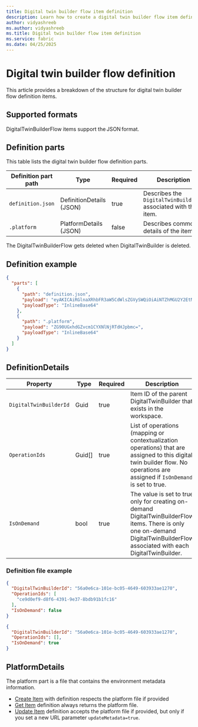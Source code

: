 ```yaml
--- 
title: Digital twin builder flow item definition
description: Learn how to create a digital twin builder flow item definition when using the Microsoft Fabric REST API.
author: vidyashreeb
ms.author: vidyashreeb
ms.title: Digital twin builder flow item definition
ms.service: fabric
ms.date: 04/25/2025
---
```


# Digital twin builder flow definition

This article provides a breakdown of the structure for digital twin builder flow definition items.

## Supported formats

DigitalTwinBuilderFlow items support the JSON format.

## Definition parts

This table lists the digital twin builder flow definition parts.

| Definition part path | Type | Required | Description |
|---|---|---|---|
| `definition.json` | DefinitionDetails (JSON) | true | Describes the `DigitalTwinBuilderId` associated with the item. |
| `.platform` | PlatformDetails (JSON) | false | Describes common details of the item. |

The DigitalTwinBuilderFlow gets deleted when DigitalTwinBuilder is deleted.

## Definition example

```json
{
  "parts": [
    {
      "path": "definition.json",
      "payload": "eyAKICAiRGlnaXRhbFR3aW5CdWlsZGVySWQiOiAiNTZhMGU2Y2EtMTAxZS1iYzA1LTQ2NDktNjAzOTMzYWUxMjcwIiwgCiAgIk9wZXJhdGlvbklkcyI6IFsgCiAgICAiY2U5ZDBlZjktZDhmNi00MzkxLTllMzctOGJkYjkxYjFmYzE2IiAKICBdLCAKICAiSXNPbkRlbWFuZCI6IGZhbHNlIAp9IA==",
      "payloadType": "InlineBase64"
    },
    {
      "path": ".platform",
      "payload": "ZG90UGxhdGZvcm1CYXNlNjRTdHJpbmc=",
      "payloadType": "InlineBase64"
    }
  ]
}
```
 
## DefinitionDetails

| Property | Type | Required | Description |
|---|---|---|---|
| `DigitalTwinBuilderId` | Guid  | true | Item ID of the parent DigitalTwinBuilder that exists in the workspace. |
| `OperationIds` | Guid[] | true | List of operations (mapping or contextualization operations) that are assigned to this digital twin builder flow. No operations are assigned if `IsOnDemand` is set to true. |
| `IsOnDemand` | bool | true | The value is set to true only for creating on-demand DigitalTwinBuilderFlow items. There is only one on-demand DigitalTwinBuilderFlow associated with each DigitalTwinBuilder. |

### Definition file example

```json
{
  "DigitalTwinBuilderId": "56a0e6ca-101e-bc05-4649-603933ae1270",
  "OperationIds": [
    "ce9d0ef9-d8f6-4391-9e37-8bdb91b1fc16"
  ],
  "IsOnDemand": false
}
```

```json
{
  "DigitalTwinBuilderId": "56a0e6ca-101e-bc05-4649-603933ae1270",
  "OperationIds": [],
  "IsOnDemand": true
}
```
 
## PlatformDetails

The platform part is a file that contains the environment metadata information.
* [Create Item](https://learn.microsoft.com/en-us/rest/api/fabric/core/items/create-item) with definition respects the platform file if provided
* [Get Item](https://learn.microsoft.com/en-us/rest/api/fabric/core/items/get-item) definition always returns the platform file.
* [Update Item](https://learn.microsoft.com/en-us/rest/api/fabric/core/items/update-item) definition accepts the platform file if provided, but only if you set a new URL parameter `updateMetadata=true`.
